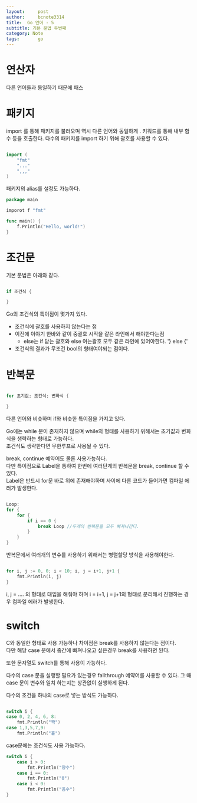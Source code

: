```yaml
---
layout:     post
author:     bcnote3314
title: 	Go 언어 - 5
subtitle: 기본 문법 두번째
category: Note
tags: 		go
---
```


# 연산자

다른 언어들과 동일하기 때문에 패스

# 패키지

import 를 통해 패키지를 불러오며 역시 다른 언어와 동일하게 . 키워드를 통해 내부 함수 등을 호출한다.
다수의 패키지를 import 하기 위해 괄호를 사용할 수 있다.

```go

import (
	"fmt"
	"..."
	",,,"
)
```

패키지의 alias를 설정도 가능하다.

```go
package main

imporot f "fmt"

func main() {
	f.Println("Hello, world!")
}

```

# 조건문

기본 문법은 아래와 같다.

```go

if 조건식 {

}

```

Go의 조건식의 특이점이 몇가지 있다.  

* 조건식에 괄호를 사용하지 않는다는 점
* 이전에 이야기 한바와 같이 중괄호 시작을 같은 라인에서 해야한다는점
  * else는 if 닫는 괄호와 else 여는괄호 모두 같은 라인에 있어야한다. '} else {'
* 조건식의 결과가 무조건 bool의 형태여야되는 점이다.

# 반복문

```go

for 초기값; 조건식; 변화식 {

}

```

다른 언어와 비슷하며 if와 비슷한 특이점을 가지고 있다. 

Go에는 while 문이 존재하지 않으며 while의 형태를 사용하기 위해서는 초기값과 변화식을 생략하는 형태로 가능하다.  
조건식도 생략한다면 무한루프로 사용될 수 있다.  

break, continue 예약어도 물론 사용가능하다.  
다만 특이점으로 Label을 통하여 한번에 여러단계의 반복문을 break, continue 할 수 있다.  
Label은 반드시 for문 바로 위에 존재해야하며 사이에 다른 코드가 들어가면 컴파일 에러가 발생한다.

```go

Loop:
for {
	for {
		if i == 0 {
			break Loop //두개의 반복문을 모두 빠져나간다.
		}
	}
} 
``` 

반복문에서 여러개의 변수를 사용하기 위해서는 병렬할당 방식을 사용해야한다.

```go

for i, j := 0, 0; i < 10; i, j = i+1, j+1 {
	fmt.Println(i, j)
}

```

i, j = .... 의 형태로 대입을 해줘야 하며 i = i+1, j = j+1의 형태로 분리해서 진행하는 경우 컴파일 에러가 발생한다.  

# switch 

C와 동일한 형태로 사용 가능하나 차이점은 break를 사용하지 않는다는 점이다.  
다만 해당 case 문에서 중간에 빠져나오고 싶은경우 break를 사용하면 된다.  

또한 문자열도 switch를 통해 사용이 가능하다.  

다수의 case 문을 실행할 필요가 있는경우 fallthrough 예약어를 사용할 수 있다.
그 때 case 문이 변수와 일치 하는지는 상관없이 실행하게 된다. 

다수의 조건을 하나의 case로 넣는 방식도 가능하다.  

```go

switch i {
case 0, 2, 4, 6, 8:
	fmt.Println("짝")
case 1,3,5,7,9:
	fmt.Println("홀")
```

case문에는 조건식도 사용 가능하다.

```go
switch i {
	case i > 0:
		fmt.Println("양수")
	case i == 0:
		fmt.Println("0")
	case i < 0:
		fmt.Println("음수")
}
```